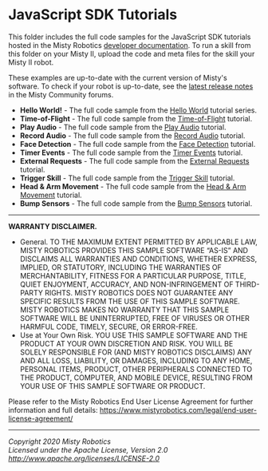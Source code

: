 # JavaScript SDK Tutorials

This folder includes the full code samples for the JavaScript SDK tutorials hosted in the Misty Robotics [developer documentation](https://docs.mistyrobotics.com). To run a skill from this folder on your Misty II, upload the code and meta files for the skill your Misty II robot.

These examples are up-to-date with the current version of Misty's software. To check if your robot is up-to-date, see the [latest release notes](https://community.mistyrobotics.com/c/announcements/releases) in the Misty Community forums.

* __Hello World!__ - The full code sample from the [Hello World](https://docs.mistyrobotics.com/misty-ii/robot/hello-world) tutorial series.
* __Time-of-Flight__ - The full code sample from the [Time-of-Flight](https://docs.mistyrobotics.com/misty-ii/javascript-sdk/tutorials/#time-of-flight) tutorial.
* __Play Audio__ - The full code sample from the [Play Audio](https://docs.mistyrobotics.com/misty-ii/javascript-sdk/tutorials/#play-audio) tutorial.
* __Record Audio__ - The full code sample from the [Record Audio](https://docs.mistyrobotics.com/misty-ii/javascript-sdk/tutorials/#record-audio) tutorial.
* __Face Detection__ - The full code sample from the [Face Detection](https://docs.mistyrobotics.com/misty-ii/javascript-sdk/tutorials/#face-detection) tutorial.
* __Timer Events__ - The full code sample from the [Timer Events](https://docs.mistyrobotics.com/misty-ii/javascript-sdk/tutorials/#timer-events) tutorial.
* __External Requests__ - The full code sample from the [External Requests](https://docs.mistyrobotics.com/misty-ii/javascript-sdk/tutorials/#external-requests) tutorial.
* __Trigger Skill__ - The full code sample from the [Trigger Skill](https://docs.mistyrobotics.com/misty-ii/javascript-sdk/tutorials/#trigger-skill) tutorial.
* __Head & Arm Movement__ - The full code sample from the [Head & Arm Movement](https://docs.mistyrobotics.com/misty-ii/javascript-sdk/tutorials/#head-amp-arm-movement-misty-ii-) tutorial.
* __Bump Sensors__ - The full code sample from the [Bump Sensors](https://docs.mistyrobotics.com/misty-ii/javascript-sdk/tutorials/#bump-sensors) tutorial.

---

**WARRANTY DISCLAIMER.**

* General. TO THE MAXIMUM EXTENT PERMITTED BY APPLICABLE LAW, MISTY ROBOTICS PROVIDES THIS SAMPLE SOFTWARE “AS-IS” AND DISCLAIMS ALL WARRANTIES AND CONDITIONS, WHETHER EXPRESS, IMPLIED, OR STATUTORY, INCLUDING THE WARRANTIES OF MERCHANTABILITY, FITNESS FOR A PARTICULAR PURPOSE, TITLE, QUIET ENJOYMENT, ACCURACY, AND NON-INFRINGEMENT OF THIRD-PARTY RIGHTS. MISTY ROBOTICS DOES NOT GUARANTEE ANY SPECIFIC RESULTS FROM THE USE OF THIS SAMPLE SOFTWARE. MISTY ROBOTICS MAKES NO WARRANTY THAT THIS SAMPLE SOFTWARE WILL BE UNINTERRUPTED, FREE OF VIRUSES OR OTHER HARMFUL CODE, TIMELY, SECURE, OR ERROR-FREE.
* Use at Your Own Risk. YOU USE THIS SAMPLE SOFTWARE AND THE PRODUCT AT YOUR OWN DISCRETION AND RISK. YOU WILL BE SOLELY RESPONSIBLE FOR (AND MISTY ROBOTICS DISCLAIMS) ANY AND ALL LOSS, LIABILITY, OR DAMAGES, INCLUDING TO ANY HOME, PERSONAL ITEMS, PRODUCT, OTHER PERIPHERALS CONNECTED TO THE PRODUCT, COMPUTER, AND MOBILE DEVICE, RESULTING FROM YOUR USE OF THIS SAMPLE SOFTWARE OR PRODUCT.

Please refer to the Misty Robotics End User License Agreement for further information and full details: https://www.mistyrobotics.com/legal/end-user-license-agreement/

--- 

*Copyright 2020 Misty Robotics*<br>
*Licensed under the Apache License, Version 2.0*<br>
*http://www.apache.org/licenses/LICENSE-2.0*
